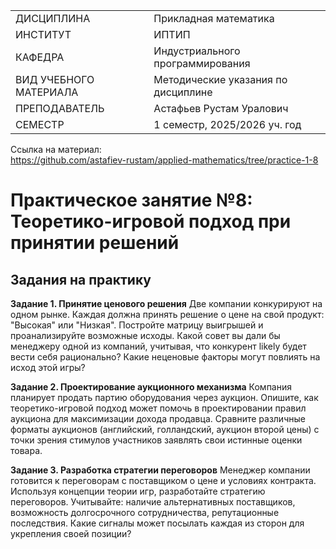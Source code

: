 |||
|---|---|
|ДИСЦИПЛИНА|Прикладная математика|
|ИНСТИТУТ|ИПТИП|
|КАФЕДРА|Индустриального программирования|
|ВИД УЧЕБНОГО МАТЕРИАЛА|Методические указания по дисциплине|
|ПРЕПОДАВАТЕЛЬ|Астафьев Рустам Уралович|
|СЕМЕСТР|1 семестр, 2025/2026 уч. год|

Ссылка на материал: <br>
https://github.com/astafiev-rustam/applied-mathematics/tree/practice-1-8

# Практическое занятие №8: Теоретико-игровой подход при принятии решений

## Задания на практику

**Задание 1. Принятие ценового решения**
Две компании конкурируют на одном рынке. Каждая должна принять решение о цене на свой продукт: "Высокая" или "Низкая". Постройте матрицу выигрышей и проанализируйте возможные исходы. Какой совет вы дали бы менеджеру одной из компаний, учитывая, что конкурент likely будет вести себя рационально? Какие неценовые факторы могут повлиять на исход этой игры?

**Задание 2. Проектирование аукционного механизма**
Компания планирует продать партию оборудования через аукцион. Опишите, как теоретико-игровой подход может помочь в проектировании правил аукциона для максимизации дохода продавца. Сравните различные форматы аукционов (английский, голландский, аукцион второй цены) с точки зрения стимулов участников заявлять свои истинные оценки товара.

**Задание 3. Разработка стратегии переговоров**
Менеджер компании готовится к переговорам с поставщиком о цене и условиях контракта. Используя концепции теории игр, разработайте стратегию переговоров. Учитывайте: наличие альтернативных поставщиков, возможность долгосрочного сотрудничества, репутационные последствия. Какие сигналы может посылать каждая из сторон для укрепления своей позиции?